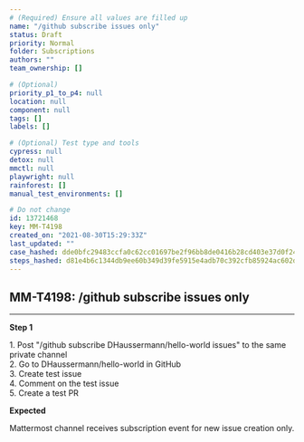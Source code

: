 ```yaml
---
# (Required) Ensure all values are filled up
name: "/github subscribe issues only"
status: Draft
priority: Normal
folder: Subscriptions
authors: ""
team_ownership: []

# (Optional)
priority_p1_to_p4: null
location: null
component: null
tags: []
labels: []

# (Optional) Test type and tools
cypress: null
detox: null
mmctl: null
playwright: null
rainforest: []
manual_test_environments: []

# Do not change
id: 13721468
key: MM-T4198
created_on: "2021-08-30T15:29:33Z"
last_updated: ""
case_hashed: dde0bfc29483ccfa0c62cc01697be2f96bb8de0416b28cd403e37d0f24b66eb0b4bd83eb95e1f3da47938aabe29156e4
steps_hashed: d81e4b6c1344db9ee60b349d39fe5915e4adb70c392cfb85924ac602d2354296b79a692d644db371b3c52cb01bd92096
---
```


<!-- (Auto-generated) Based on frontmatter's "key" and "name" -->

## MM-T4198: /github subscribe issues only

---

**Step 1**

1\. Post "/github subscribe DHaussermann/hello-world issues" to the same private channel\
2\. Go to DHaussermann/hello-world in GitHub\
3\. Create test issue\
4\. Comment on the test issue\
5\. Create a test PR

**Expected**

Mattermost channel receives subscription event for new issue creation only.
